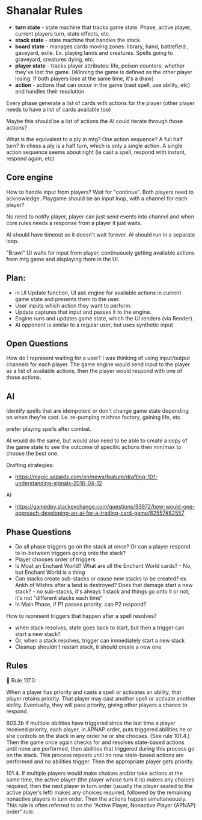 # Shanalar Rules
- **turn state** - state machine that tracks game state. Phase, active player, current players turn, state effects, etc
- **stack state** - state machine that handles the stack.
- **board state** - manages cards moving zones: library, hand, battlefield , gaveyard, exile. Ex. playing lands and creatures. Spells going to graveyard, creatures dying, etc.
- **player state** - tracks player attributes: life, poison counters, whether they've lost the game. (Winning the game is defined as the other player losing. If both players lose at the same time, it's a draw)
- **action** - actions that can occur in the game (cast spell, use ability, etc) and handles their resolution

Every phase generate a list of cards with actions for the player (other player needs to have a list of cards available too)

Maybe this should be a list of actions the AI could iterate through those actions?

What is the equivalent to a ply in mtg? One action sequence? A full half turn? In chess a ply is a half turn, which is only a single action. A single action sequence seems about right (ie cast a spell, respond with instant, respond again, etc)

## Core engine
How to handle input from players? Wait for "continue". Both players need to acknowledge. Playgame should be an input loop, with a channel for each player?

No need to notify player, player can just send events into channel and when core rules needs a response from a player it just waits.

AI should have timeout so it doesn't wait forever. AI should run in a separate loop.

"Brawl" UI waits for input from player, continuously getting available actions from mtg game and displaying them in the UI.

## Plan:
- in UI Update function, UI ask engine for available actions in current game state and presents them to the user.
- User inputs which action they want to perform.
- Update captures that input and passes it to the engine.
- Engine runs and updates game state, which the UI renders (via Render).
- AI opponent is similar to a regular user, but uses synthetic input

## Open Questions
How do I represent waiting for a user? I was thinking of using input/output channels for each player. The game engine would send input to the player as a list of available actions, then the player would respond with one of those actions.

## AI
Identify spells that are idempotent or don't change game state depending on when they're cast. I.e. re-pumping mishras factory, gaining life, etc.

prefer playing spells after combat.

AI would do the same, but would also need to be able to create a copy of the game state to see the outcome of specific actions then min/max to choose the best one.

Drafting strategies:
- https://magic.wizards.com/en/news/feature/drafting-101-understanding-signals-2016-04-12

AI
- https://gamedev.stackexchange.com/questions/33972/how-would-one-approach-developing-an-ai-for-a-trading-card-game/82557#82557


## Phase Questions

- Do all phase triggers go on the stack at once? Or can a player respond to in-between triggers going onto the stack?
- Player chooses order of triggers
- Is Moat an Enchant World? What are all the Enchant World cards? - No, but Enchant World is a thing
- Can stacks create sub-stacks or cause new stacks to be created? ex. Ankh of Mishra after a land is destroyed? Does that damage start a new stack? - no sub-stacks, it's always 1 stack and things go onto it or not, it's not "different stacks each time"
- In Main Phase, if P1 passes priority, can P2 respond?

How to represent triggers that happen after a spell resolves?
- when stack resolves, state goes back to start, but then a trigger can start a new stack?
- Or, when a stack resolves, trigger can immediately start a new stack
- Cleanup shouldn't restart stack, it should create a new one

## Rules

📘 Rule 117.3:

When a player has priority and casts a spell or activates an ability, that player retains priority. That player may cast another spell or activate another ability. Eventually, they will pass priority, giving other players a chance to respond.

603.3b If multiple abilities have triggered since the last time a player received priority, each player, in APNAP order, puts triggered abilities he or she controls on the stack in any order he or she chooses. (See rule 101.4.) Then the game once again checks for and resolves state-based actions until none are performed, then abilities that triggered during this process go on the stack. This process repeats until no new state-based actions are performed and no abilities trigger. Then the appropriate player gets priority.

101.4. If multiple players would make choices and/or take actions at the same time, the active player (the player whose turn it is) makes any choices required, then the next player in turn order (usually the player seated to the active player’s left) makes any choices required, followed by the remaining nonactive players in turn order. Then the actions happen simultaneously. This rule is often referred to as the “Active Player, Nonactive Player (APNAP) order” rule.
